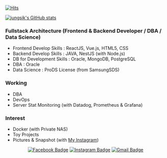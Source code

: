 
[![Hits](https://hits.seeyoufarm.com/api/count/incr/badge.svg?url=https%3A%2F%2Fgithub.com%2Fjungsikyeo%2Fhit-counter&count_bg=%2379C83D&title_bg=%23555555&icon=&icon_color=%23E7E7E7&title=hits&edge_flat=false)](https://hits.seeyoufarm.com)


[![jungsik's GitHub stats](https://github-readme-stats.vercel.app/api?username=jungsikyeo&show_icons=true)](https://github.com/jungsikyeo/)

### Fullstack Architecture (Frontend & Backend Developer / DBA / Data Science)
- Frontend Develop Skills : ReactJS, Vue.js, HTML5, CSS
- Backend Develop Skills : JAVA, NestJS (with Node.js)
- DB for Development Skills : Oracle, MongoDB, PostgreSQL
- DBA : Oracle
- Data Science : ProDS License (from SamsungSDS)

### Working
- DBA
- DevOps
- Server Stat Monitoring (with Datadog, Prometheus & Grafana)

### Interest
- Docker (with Private NAS)
- Toy Projects
- Pictures & Snapshot (with [My Instagram](https://instagram.com/1985yjs))

<div align=center>

[![Facebook Badge](https://img.shields.io/badge/-Facebook-1877f2?style=flat-square&logo=facebook&logoColor=white&link=https://www.facebook.com/jeongsik.yeo/)](https://www.facebook.com/jeongsik.yeo/) 
[![Instagram Badge](https://img.shields.io/badge/-Instagram-dd2a7b?style=flat-square&logo=instagram&logoColor=white&link=https://instagram.com/1985yjs/)](https://instagram.com/1985yjs/) 
[![Gmail Badge](https://img.shields.io/badge/-Gmail-d14836?style=flat-square&logo=Gmail&logoColor=white&link=mailto:saeminam@gmail.com)](mailto:saeminam@gmail.com)
</div>

